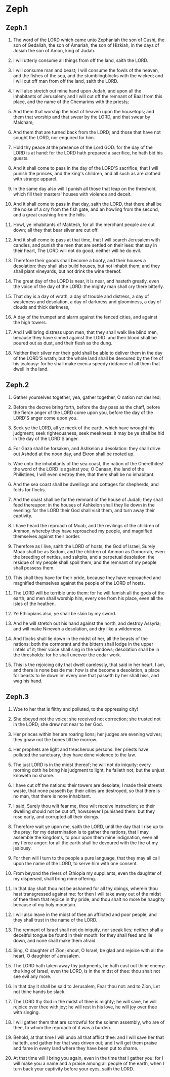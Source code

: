 # Zeph

## Zeph.1

1. The word of the LORD which came unto Zephaniah the son of Cushi, the son of Gedaliah, the son of Amariah, the son of Hizkiah, in the days of Josiah the son of Amon, king of Judah.

2. I will utterly consume all things from off the land, saith the LORD.

3. I will consume man and beast; I will consume the fowls of the heaven, and the fishes of the sea, and the stumblingblocks with the wicked; and I will cut off man from off the land, saith the LORD.

4. I will also stretch out mine hand upon Judah, and upon all the inhabitants of Jerusalem; and I will cut off the remnant of Baal from this place, and the name of the Chemarims with the priests;

5. And them that worship the host of heaven upon the housetops; and them that worship and that swear by the LORD, and that swear by Malcham;

6. And them that are turned back from the LORD; and those that have not sought the LORD, nor enquired for him.

7. Hold thy peace at the presence of the Lord GOD: for the day of the LORD is at hand: for the LORD hath prepared a sacrifice, he hath bid his guests.

8. And it shall come to pass in the day of the LORD'S sacrifice, that I will punish the princes, and the king's children, and all such as are clothed with strange apparel.

9. In the same day also will I punish all those that leap on the threshold, which fill their masters' houses with violence and deceit.

10. And it shall come to pass in that day, saith the LORD, that there shall be the noise of a cry from the fish gate, and an howling from the second, and a great crashing from the hills.

11. Howl, ye inhabitants of Maktesh, for all the merchant people are cut down; all they that bear silver are cut off.

12. And it shall come to pass at that time, that I will search Jerusalem with candles, and punish the men that are settled on their lees: that say in their heart, The LORD will not do good, neither will he do evil.

13. Therefore their goods shall become a booty, and their houses a desolation: they shall also build houses, but not inhabit them; and they shall plant vineyards, but not drink the wine thereof.

14. The great day of the LORD is near, it is near, and hasteth greatly, even the voice of the day of the LORD: the mighty man shall cry there bitterly.

15. That day is a day of wrath, a day of trouble and distress, a day of wasteness and desolation, a day of darkness and gloominess, a day of clouds and thick darkness,

16. A day of the trumpet and alarm against the fenced cities, and against the high towers.

17. And I will bring distress upon men, that they shall walk like blind men, because they have sinned against the LORD: and their blood shall be poured out as dust, and their flesh as the dung.

18. Neither their silver nor their gold shall be able to deliver them in the day of the LORD'S wrath; but the whole land shall be devoured by the fire of his jealousy: for he shall make even a speedy riddance of all them that dwell in the land.

## Zeph.2

1. Gather yourselves together, yea, gather together, O nation not desired;

2. Before the decree bring forth, before the day pass as the chaff, before the fierce anger of the LORD come upon you, before the day of the LORD'S anger come upon you.

3. Seek ye the LORD, all ye meek of the earth, which have wrought his judgment; seek righteousness, seek meekness: it may be ye shall be hid in the day of the LORD'S anger.

4. For Gaza shall be forsaken, and Ashkelon a desolation: they shall drive out Ashdod at the noon day, and Ekron shall be rooted up.

5. Woe unto the inhabitants of the sea coast, the nation of the Cherethites! the word of the LORD is against you; O Canaan, the land of the Philistines, I will even destroy thee, that there shall be no inhabitant.

6. And the sea coast shall be dwellings and cottages for shepherds, and folds for flocks.

7. And the coast shall be for the remnant of the house of Judah; they shall feed thereupon: in the houses of Ashkelon shall they lie down in the evening: for the LORD their God shall visit them, and turn away their captivity.

8. I have heard the reproach of Moab, and the revilings of the children of Ammon, whereby they have reproached my people, and magnified themselves against their border.

9. Therefore as I live, saith the LORD of hosts, the God of Israel, Surely Moab shall be as Sodom, and the children of Ammon as Gomorrah, even the breeding of nettles, and saltpits, and a perpetual desolation: the residue of my people shall spoil them, and the remnant of my people shall possess them.

10. This shall they have for their pride, because they have reproached and magnified themselves against the people of the LORD of hosts.

11. The LORD will be terrible unto them: for he will famish all the gods of the earth; and men shall worship him, every one from his place, even all the isles of the heathen.

12. Ye Ethiopians also, ye shall be slain by my sword.

13. And he will stretch out his hand against the north, and destroy Assyria; and will make Nineveh a desolation, and dry like a wilderness.

14. And flocks shall lie down in the midst of her, all the beasts of the nations: both the cormorant and the bittern shall lodge in the upper lintels of it; their voice shall sing in the windows; desolation shall be in the thresholds: for he shall uncover the cedar work.

15. This is the rejoicing city that dwelt carelessly, that said in her heart, I am, and there is none beside me: how is she become a desolation, a place for beasts to lie down in! every one that passeth by her shall hiss, and wag his hand.

## Zeph.3

1. Woe to her that is filthy and polluted, to the oppressing city!

2. She obeyed not the voice; she received not correction; she trusted not in the LORD; she drew not near to her God.

3. Her princes within her are roaring lions; her judges are evening wolves; they gnaw not the bones till the morrow.

4. Her prophets are light and treacherous persons: her priests have polluted the sanctuary, they have done violence to the law.

5. The just LORD is in the midst thereof; he will not do iniquity: every morning doth he bring his judgment to light, he faileth not; but the unjust knoweth no shame.

6. I have cut off the nations: their towers are desolate; I made their streets waste, that none passeth by: their cities are destroyed, so that there is no man, that there is none inhabitant.

7. I said, Surely thou wilt fear me, thou wilt receive instruction; so their dwelling should not be cut off, howsoever I punished them: but they rose early, and corrupted all their doings.

8. Therefore wait ye upon me, saith the LORD, until the day that I rise up to the prey: for my determination is to gather the nations, that I may assemble the kingdoms, to pour upon them mine indignation, even all my fierce anger: for all the earth shall be devoured with the fire of my jealousy.

9. For then will I turn to the people a pure language, that they may all call upon the name of the LORD, to serve him with one consent.

10. From beyond the rivers of Ethiopia my suppliants, even the daughter of my dispersed, shall bring mine offering.

11. In that day shalt thou not be ashamed for all thy doings, wherein thou hast transgressed against me: for then I will take away out of the midst of thee them that rejoice in thy pride, and thou shalt no more be haughty because of my holy mountain.

12. I will also leave in the midst of thee an afflicted and poor people, and they shall trust in the name of the LORD.

13. The remnant of Israel shall not do iniquity, nor speak lies; neither shall a deceitful tongue be found in their mouth: for they shall feed and lie down, and none shall make them afraid.

14. Sing, O daughter of Zion; shout, O Israel; be glad and rejoice with all the heart, O daughter of Jerusalem.

15. The LORD hath taken away thy judgments, he hath cast out thine enemy: the king of Israel, even the LORD, is in the midst of thee: thou shalt not see evil any more.

16. In that day it shall be said to Jerusalem, Fear thou not: and to Zion, Let not thine hands be slack.

17. The LORD thy God in the midst of thee is mighty; he will save, he will rejoice over thee with joy; he will rest in his love, he will joy over thee with singing.

18. I will gather them that are sorrowful for the solemn assembly, who are of thee, to whom the reproach of it was a burden.

19. Behold, at that time I will undo all that afflict thee: and I will save her that halteth, and gather her that was driven out; and I will get them praise and fame in every land where they have been put to shame.

20. At that time will I bring you again, even in the time that I gather you: for I will make you a name and a praise among all people of the earth, when I turn back your captivity before your eyes, saith the LORD.

